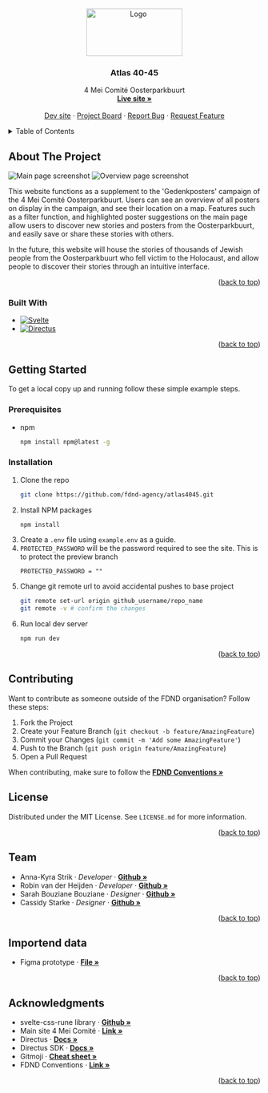 <a id="readme-top"></a>

<!-- PROJECT LOGO -->
<br />
<div align="center">
  <a href="https://github.com/fdnd-agency/atlas4045">
    <img src="https://github.com/user-attachments/assets/723a654b-2c8a-4d17-bfe2-158f96616757" alt="Logo" width="192" height="95">
  </a>

  <h3 align="center">Atlas 40-45</h3>

  <p align="center">
    4 Mei Comité Oosterparkbuurt
    <br />
    <a href="https://atlas4045.agency.fdnd.nl/"><strong>Live site »</strong></a>
    <br />
    <br />
    <a href="https://atlas4045.dev.fdnd.nl/">Dev site</a>
    &middot;
    <a href="https://github.com/orgs/fdnd-agency/projects/67">Project Board</a>
    &middot;
    <a href="https://github.com/fdnd-agency/atlas4045/issues/new?template=bug_report.yml">Report Bug</a>
    &middot;
    <a href="https://github.com/fdnd-agency/atlas4045/issues/new?template=feature_request.md">Request Feature</a>
  </p>
</div>



<!-- TABLE OF CONTENTS -->
<details>
  <summary>Table of Contents</summary>
  <ol>
    <li>
      <a href="#about-the-project">About The Project</a>
      <ul>
        <li><a href="#built-with">Built With</a></li>
      </ul>
    </li>
    <li>
      <a href="#getting-started">Getting Started</a>
      <ul>
        <li><a href="#prerequisites">Prerequisites</a></li>
        <li><a href="#installation">Installation</a></li>
      </ul>
    </li>
    <li><a href="#contributing">Contributing</a></li>
    <li><a href="#license">License</a></li>
    <li><a href="#team">Team</a></li>
    <li><a href="#acknowledgments">Acknowledgments</a></li>
  </ol>
</details>



<!-- ABOUT THE PROJECT -->
## About The Project

![Main page screenshot](https://github.com/user-attachments/assets/dd64e362-cb19-4d18-939d-2ba46aa7345e)
![Overview page screenshot](https://github.com/user-attachments/assets/a53830e2-51a8-4e02-8eba-1fbfbcb5353d)

This website functions as a supplement to the 'Gedenkposters' campaign of the 4 Mei Comité Oosterparkbuurt. Users can see an overview of all posters on display in the campaign, and see their location on a map. Features such as a filter function, and highlighted poster suggestions on the main page allow users to discover new stories and posters from the Oosterparkbuurt, and easily save or share these stories with others. 

In the future, this website will house the stories of thousands of Jewish people from the Oosterparkbuurt who fell victim to the Holocaust, and allow people to discover their stories through an intuitive interface.

<p align="right">(<a href="#readme-top">back to top</a>)</p>



### Built With

* [![Svelte][Svelte.dev]][Svelte-url]
* [![Directus][Directus.io]][Directus-url]

<!-- MARKDOWN LINKS & IMAGES -->
<!-- https://www.markdownguide.org/basic-syntax/#reference-style-links -->
[Svelte.dev]: https://img.shields.io/badge/Svelte-4A4A55?style=for-the-badge&logo=svelte&logoColor=FF3E00
[Svelte-url]: https://svelte.dev/
[Directus.io]: https://img.shields.io/badge/Directus-6644FF?style=for-the-badge&logo=directus&logoColor=white
[Directus-url]: https://directus.io

<p align="right">(<a href="#readme-top">back to top</a>)</p>



<!-- GETTING STARTED -->
## Getting Started

To get a local copy up and running follow these simple example steps.

### Prerequisites

* npm
  ```sh
  npm install npm@latest -g
  ```

### Installation

1. Clone the repo
   ```sh
   git clone https://github.com/fdnd-agency/atlas4045.git
   ```
2. Install NPM packages
   ```sh
   npm install
   ```
3. Create a `.env` file using `example.env` as a guide.
4. `PROTECTED_PASSWORD` will be the password required to see the site. This is to protect the preview branch
   ```env
   PROTECTED_PASSWORD = ""
   ```
5. Change git remote url to avoid accidental pushes to base project
   ```sh
   git remote set-url origin github_username/repo_name
   git remote -v # confirm the changes
   ```
6. Run local dev server
   ```sh
   npm run dev
   ```

<p align="right">(<a href="#readme-top">back to top</a>)</p>



<!-- CONTRIBUTING -->
## Contributing
Want to contribute as someone outside of the FDND organisation? Follow these steps:

1. Fork the Project
2. Create your Feature Branch (`git checkout -b feature/AmazingFeature`)
3. Commit your Changes (`git commit -m 'Add some AmazingFeature'`)
4. Push to the Branch (`git push origin feature/AmazingFeature`)
5. Open a Pull Request

When contributing, make sure to follow the <a href="https://github.com/fdnd-agency/.github/wiki/Conventions"><strong>FDND Conventions »</strong></a>


<!-- LICENSE -->
## License

Distributed under the MIT License. See `LICENSE.md` for more information.

<p align="right">(<a href="#readme-top">back to top</a>)</p>


<!-- TEAM MEMBERS -->
## Team
- Anna-Kyra Strik · <i>Developer</i> · <a href="https://github.com/Anna-Kyra"><strong>Github »</strong></a>
- Robin van der Heijden · <i>Developer</i> · <a href="https://github.com/Robin1224"><strong>Github »</strong></a> 
- Sarah Bouziane Bouziane · <i>Designer</i> · <a href="https://github.com/saarrxb"><strong>Github »</strong></a>
- Cassidy Starke · <i>Designer</i> · <a href="https://github.com/CassidyStarke"><strong>Github »</strong></a>


<p align="right">(<a href="#readme-top">back to top</a>)</p>

<!-- IMPORTEND DATA -->
## Importend data
* Figma prototype · <a href="https://www.figma.com/design/bHh40tuxL1RjtEcWVJpZjF/Atlas-40-45?node-id=0-1&t=EaUPwnSQPBKCCWbI-1"><strong>File »</strong></a>
<!-- 
  * Design rationale · *insert design rationale » * 
  * Deskresearch · *insert deskresearch » * 
  * Fieldresearch · *insert fieldresearch » * 
--> 
<p align="right">(<a href="#readme-top">back to top</a>)</p>

<!-- ACKNOWLEDGMENTS -->
## Acknowledgments

* svelte-css-rune library · <a href="https://github.com/JanNitschke/svelte-css-rune"><strong>Github »</strong></a>
* Main site 4 Mei Comité · <a href="https://www.4meioosterpark.nl"><strong>Link »</strong></a>
* Directus · <a href="https://directus.io/docs/"><strong>Docs »</strong></a>
* Directus SDK · <a href="https://directus.io/docs/guides/connect/sdk"><strong>Docs »</strong></a>
* Gitmoji · <a href="https://gitmoji.dev/"><strong>Cheat sheet »</strong></a>
* FDND Conventions · <a href="https://github.com/fdnd-agency/.github/wiki/Conventions"><strong>Link »</strong></a>

<p align="right">(<a href="#readme-top">back to top</a>)</p>
